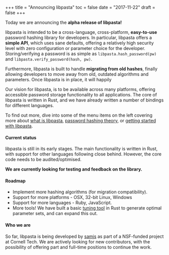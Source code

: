 +++
title = "Announcing libpasta"
toc = false
date = "2017-11-22"
draft = false
+++

Today we are announcing the **alpha release of libpasta!**

libpasta is intended to be a cross-language, cross-platform, **easy-to-use**
password hashing library for developers. In particular, libpasta offers a
**simple API**, which uses sane defaults, offering a relatively high security
level with zero configuration or parameter choice for the developer.
Storing/verifying a password is as simple as `libpasta.hash_password(pw)` and
`libpasta.verify_password(hash, pw)`.

Furthermore, libpasta is built to handle **migrating from old hashes**, finally
allowing developers to move away from old, outdated algorithms and parameters.
Once libpasta is in place, it will happily 

Our vision for libpasta, is to be available across many platforms, offering
accessible password storage functionality to all applications. The core of
libpasta is written in Rust, and we have already written a number of bindings
for different languages.

To find out more, dive into some of the menu items on the left covering
more about [what is libpasta](../../introduction/what-is-libpasta), 
[password hashing theory](../../introduction/password-hashing-theory),
or [getting started with libpasta](../../introduction/basic-usage).

#### Current status

libpasta is still in its early stages. The main functionality is written in
Rust, with support for other languages following close behind. However, the core
code needs to be audited/optimised.

**We are currently looking for testing and feedback on the library.**

#### Roadmap

 * Implement more hashing algorithms (for migration compatibility).
 * Support for more platforms - OSX, 32-bit Linux, Windows
 * Support for more languages - Ruby, JavaScript.
 * More tools! We have built a basic [tuning tool](https://github.com/libpasta/pasta-tools)
in Rust to generate optimal parameter sets, and can expand this out.

#### Who we are

So far, libpasta is being developed by [samjs](https://twitter.com/sam_js_/)
as part of a NSF-funded project at Cornell Tech. We are actively looking for
new contributors, with the possibility of offering part and full-time
positions to continue the work.